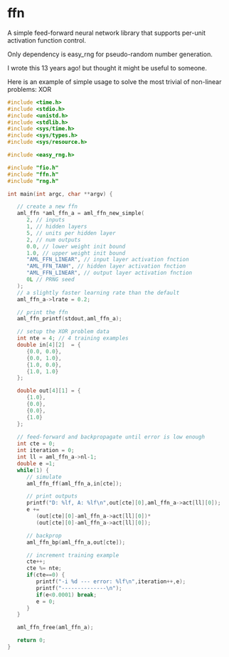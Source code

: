 # ffn
A simple feed-forward neural network library that supports per-unit activation function control.

Only dependency is easy_rng for pseudo-random number generation.

I wrote this 13 years ago! but thought it might be useful to someone.

Here is an example of simple usage to solve the most trivial of non-linear problems: XOR


```c
#include <time.h>
#include <stdio.h>
#include <unistd.h>
#include <stdlib.h>
#include <sys/time.h>
#include <sys/types.h>
#include <sys/resource.h>

#include <easy_rng.h>

#include "fio.h"
#include "ffn.h"
#include "rng.h"

int main(int argc, char **argv) {

   // create a new ffn
   aml_ffn *aml_ffn_a = aml_ffn_new_simple(
      2, // inputs
      1, // hidden layers
      5, // units per hidden layer
      2, // num outputs
      0.0, // lower weight init bound
      1.0, // upper weight init bound
      "AML_FFN_LINEAR", // input layer activation fnction
      "AML_FFN_TANH", // hidden layer activation fnction
      "AML_FFN_LINEAR", // output layer activation fnction
      0L // PRNG seed
   );
   // a slightly faster learning rate than the default
   aml_ffn_a->lrate = 0.2;

   // print the ffn
   aml_ffn_printf(stdout,aml_ffn_a);

   // setup the XOR problem data
   int nte = 4; // 4 training examples
   double in[4][2]  = {
      {0.0, 0.0},
      {0.0, 1.0},
      {1.0, 0.0},
      {1.0, 1.0}
   };

   double out[4][1] = {
      {1.0},
      {0.0},
      {0.0},
      {1.0}
   };
      
   // feed-forward and backpropagate until error is low enough
   int cte = 0;
   int iteration = 0;
   int ll = aml_ffn_a->nl-1;
   double e =1;
   while(1) {
      // simulate
      aml_ffn_ff(aml_ffn_a,in[cte]);

      // print outputs
      printf("D: %lf, A: %lf\n",out[cte][0],aml_ffn_a->act[ll][0]);
      e +=
         (out[cte][0]-aml_ffn_a->act[ll][0])*
         (out[cte][0]-aml_ffn_a->act[ll][0]);

      // backprop
      aml_ffn_bp(aml_ffn_a,out[cte]);

      // increment training example
      cte++;
      cte %= nte;
      if(cte==0) {
         printf("-i %d --- error: %lf\n",iteration++,e);
         printf("--------------\n");
         if(e<0.0001) break;
         e = 0;
      }
   }

   aml_ffn_free(aml_ffn_a);

   return 0;
}
```
